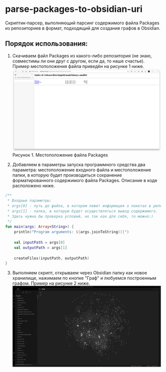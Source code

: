 # parse-packages-to-obsidian-uri
Скриптик-парсер, выполняющий парсинг содержимого файла Packages из репозиториев в формат, подходящий для создания графов в Obsidian.

## Порядок использования:
1. Скачиваем файл Packages из какого-либо репозитория (не знаю, совместимы ли они друг с другом, если да, то наше счастье). Пример местоположения файла приведён на рисунке 1 ниже.
![](images/img1.png)
Рисунок 1. Местоположение файла Packages

2. Добавляем в параметры запуска программного средства два параметра: местоположение входного файла и местоположение папки, в которую будет производиться сохранение форматированного содержимого файла Packages. Описание в коде расположено ниже.
```kotlin
/**
 * Входные параметры:
 * args[0] - путь до файла, в котором лежит информация о пакетах в репе.
 * args[1] - папка, в которую будет осуществляться вывод содержимого.
 * Здесь нужна бы проверка условий, но так как для себя, то можно:)
 */
fun main(args: Array<String>) {
    println("Program arguments: ${args.joinToString()}")

    val inputPath = args[0]
    val outputPath = args[1]

    createFiles(inputPath, outputPath)
}
```

3. Выполняем скрипт, открываем через Obsidian папку как новое хранилище, нажимаем по кнопке "Граф" и любуемся построенным графом. Пример на рисунке 2 ниже.
![](images/img2.png)